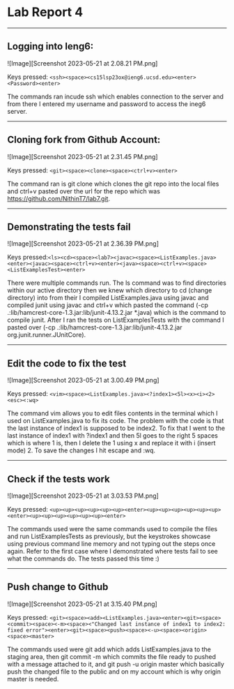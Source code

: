 # Lab Report 4
---
## Logging into Ieng6:
![Image][Screenshot 2023-05-21 at 2.08.21 PM.png]

Keys pressed: ```<ssh><space><cs15lsp23ox@ieng6.ucsd.edu><enter><Password><enter>```

The commands ran incude ssh which enables connection to the server and from there I entered my username and password to access the ineg6 server.

---
## Cloning fork from Github Account:
![Image][Screenshot 2023-05-21 at 2.31.45 PM.png]

Keys pressed: ```<git><space><clone><space><ctrl+v><enter>```

The command ran is git clone which clones the git repo into the local files and ctrl+v pasted over the url for the repo which was https://github.com/NithinT7/lab7.git. 

---
## Demonstrating the tests fail
![Image][Screenshot 2023-05-21 at 2.36.39 PM.png]

Keys pressed:```<ls><cd><space><lab7><javac><space><ListExamples.java><enter><javac><space><ctrl+v><enter><java><space><ctrl+v><space><ListExamplesTest><enter>```

There were multiple commands run. The ls command was to find directories within our active directory then we knew which directory to cd (change directory) into from their I compiled ListExamples.java using javac and compiled junit using javac and ctrl+v which pasted the command (-cp .:lib/hamcrest-core-1.3.jar:lib/junit-4.13.2.jar *.java) which is the command to compile junit. After I ran the tests on ListExamplesTests with the command I pasted over (-cp .:lib/hamcrest-core-1.3.jar:lib/junit-4.13.2.jar org.junit.runner.JUnitCore).

---
## Edit the code to fix the test
![Image][Screenshot 2023-05-21 at 3.00.49 PM.png]

Keys pressed: ```<vim><space><ListExamples.java><?index1><5l><x><i><2><esc><:wq>```

The command vim allows you to edit files contents in the terminal which I used on ListExamples.java to fix its code. The problem with the code is that the last instance of index1 is supposed to be index2. To fix that I went to the last instance of index1 with ?index1 and then 5l goes to the right 5 spaces which is where 1 is, then I delete the 1 using x and replace it with i (insert mode) 2. To save the changes I hit escape and :wq.

---
## Check if the tests work
![Image][Screenshot 2023-05-21 at 3.03.53 PM.png]

Keys pressed: ```<up><up><up><up><up><up><enter><up><up><up><up><up><up><enter><up><up><up><up><up><up><enter>```

The commands used were the same commands used to compile the files and run ListExamplesTests as previously, but the keystrokes showcase using previous command line memory and not typing out the steps once again. Refer to the first case where I demonstrated where tests fail to see what the commands do. The tests passed this time :)

---

## Push change to Github
![Image][Screenshot 2023-05-21 at 3.15.40 PM.png]

Keys pressed: ```<git><space><add><ListExamples.java><enter><git><space><commit><space><-m><space><"Changed last instance of index1 to index2: fixed error"><enter><git><space><push><space><-u><space><origin><space><master>```

The commands used were git add which adds ListExamples.java to the staging area, then git commit -m which commits the file ready to pushed with a message attached to it, and git push -u origin master which basically push the changed file to the public and on my account which is why origin master is needed.

